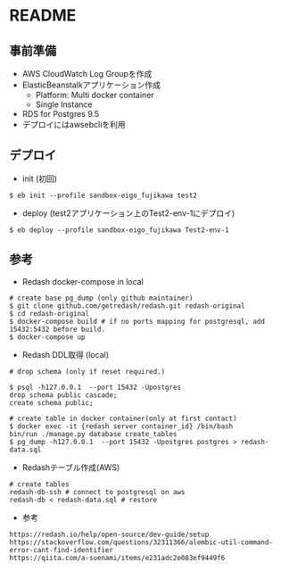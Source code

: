 # README

## 事前準備

* AWS CloudWatch Log Groupを作成
* ElasticBeanstalkアプリケーション作成
  * Platform: Multi docker container
  * Single Instance 
* RDS for Postgres 9.5 
* デプロイにはawsebcliを利用

## デプロイ

* init (初回) 

```
$ eb init --profile sandbox-eigo_fujikawa test2
```

* deploy (test2アプリケーション上のTest2-env-1にデプロイ)

```
$ eb deploy --profile sandbox-eigo_fujikawa Test2-env-1
```

## 参考

* Redash docker-compose in local

```
# create base pg_dump (only github maintainer)
$ git clone github.com/getredash/redash.git redash-original
$ cd redash-original
$ docker-compose build # if no ports mapping for postgresql, add 15432:5432 before build.
$ docker-compose up
```

* Redash DDL取得 (local)

```
# drop schema (only if reset required.)

$ psql -h127.0.0.1  --port 15432 -Upostgres 
drop schema public cascade;
create schema public;

# create table in docker container(only at first contact)
$ docker exec -it {redash server container_id} /bin/bash
bin/run ./manage.py database create_tables
$ pg_dump -h127.0.0.1  --port 15432 -Upostgres postgres > redash-data.sql
```

* Redashテーブル作成(AWS)

```
# create tables
redash-db-ssh # connect to postgresql on aws
redash-db < redash-data.sql # restore
```

* 参考

```
https://redash.io/help/open-source/dev-guide/setup
https://stackoverflow.com/questions/32311366/alembic-util-command-error-cant-find-identifier
https://qiita.com/a-suenami/items/e231adc2e083ef9449f6
```



